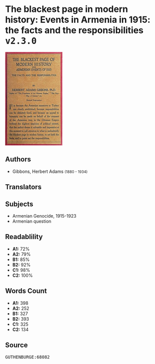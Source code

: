# The blackest page in modern history: Events in Armenia in 1915: the facts and the responsibilities <kbd>v2.3.0</kbd>

![](./cover.medium.jpg "")

## Authors


 - Gibbons, Herbert Adams <small>(1880 - 1934)</small>

## Translators



## Subjects


 - Armenian Genocide, 1915-1923
 - Armenian question

## Readablility


 - **A1:** 72%
 - **A2:** 79%
 - **B1:** 85%
 - **B2:** 92%
 - **C1:** 98%
 - **C2:** 100%

## Words Count


 - **A1:** 398
 - **A2:** 252
 - **B1:** 327
 - **B2:** 393
 - **C1:** 325
 - **C2:** 134

## Source


<kbd>GUTHENBURGE:68082</kbd>
